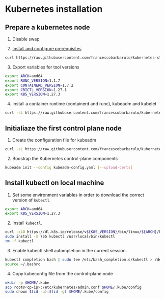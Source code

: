 # Kubernetes installation

## Prepare a kubernetes node

1. Disable swap

2. [Install and configure prerequisites](https://kubernetes.io/docs/setup/production-environment/container-runtimes/#install-and-configure-prerequisites)

  ```sh
  curl https://raw.githubusercontent.com/francescobarbarulo/kubernetes-starter-pack/main/scripts/network-prerequisites.sh | sh
  ```

3. Export variables for tool versions

  ```sh
  export ARCH=amd64
  export RUNC_VERSION=1.1.7
  export CONTAINERD_VERSION=1.7.2
  export CRICTL_VERSION=1.27.1
  export K8S_VERSION=1.27.3
  ```

4. Install a container runtime (containerd and runc), kubeadm and kubelet

  ```sh
  curl -sL https://raw.githubusercontent.com/francescobarbarulo/kubernetes-starter-pack/main/scripts/node-prep.sh | sh
  ```


## Initialiaze the first control plane node

1. Create the configuration file for kubeadm

  ```sh
  curl -sL https://raw.githubusercontent.com/francescobarbarulo/kubernetes-starter-pack/main/scripts/kubeadm-config.yaml
  ```

2. Boostrap the Kubernetes control-plane components

  ```sh
  kubeadm init --config kubeadm-config.yaml [--upload-certs]
  ```


## Install kubectl on local machine

1. Set some environment variables in order to download the correct version of `kubectl`.

  ```sh
  export ARCH=amd64
  export K8S_VERSION=1.27.3
  ``` 

2. Install `kubectl`.

  ```sh
  curl -sLO https://dl.k8s.io/release/v${K8S_VERSION}/bin/linux/${ARCH}/kubectl
  sudo install -m 755 kubectl /usr/local/bin/kubectl
  rm -f kubectl
  ```

3. Enable kubectl shell autompletion in the current session.

  ```sh
  kubectl completion bash | sudo tee /etc/bash_completion.d/kubectl > /dev/null
  source ~/.bashrc
  ```

4. Copy kubeconfig file from the control-plane node

  ```sh
  mkdir -p $HOME/.kube
  scp root@<cp-ip>:/etc/kubernetes/admin.conf $HOME/.kube/config
  sudo chown $(id -u):$(id -g) $HOME/.kube/config
  ```